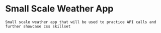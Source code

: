 # Small Scale Weather App
    Small scale weather app that will be used to practice API calls and further showcase css skillset